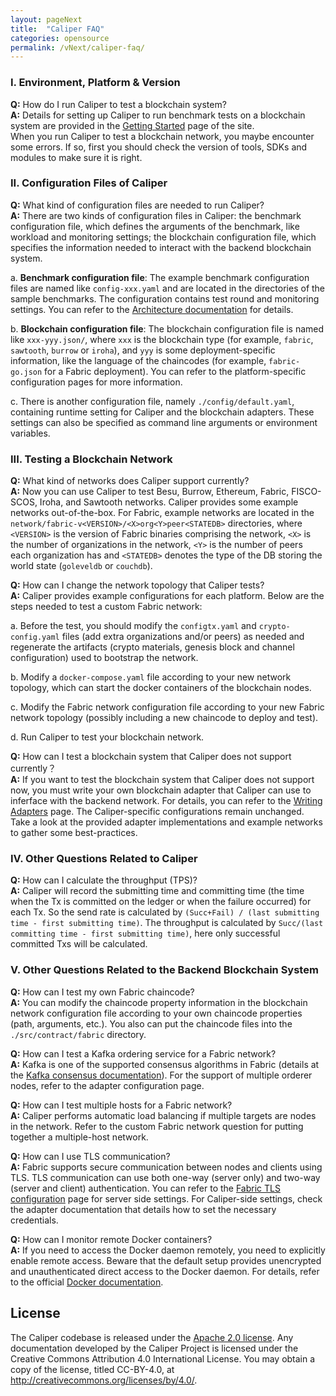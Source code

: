 ```yaml
---
layout: pageNext
title:  "Caliper FAQ"
categories: opensource
permalink: /vNext/caliper-faq/
---
```



### I. Environment, Platform & Version
**Q:** How do I run Caliper to test a blockchain system?  
**A:** Details for setting up Caliper to run benchmark tests on a blockchain system are provided in the [Getting Started](./Getting_Started.md) page of the site.  
When you run Caliper to test a blockchain network, you maybe encounter some errors. If so, first you should check the version of tools, SDKs and modules to make sure it is right.
 
### II.	Configuration Files of Caliper  
**Q:** What kind of configuration files are needed to run Caliper?  
**A:** There are two kinds of configuration files in Caliper: the benchmark configuration file, which defines the arguments of the benchmark, like workload and monitoring settings; the blockchain configuration file, which specifies the information needed to interact with the backend blockchain system.  

a. **Benchmark configuration file**: The example benchmark configuration files are named like `config-xxx.yaml` and are located in the directories of the sample benchmarks. The configuration contains test round and monitoring settings. You can refer to the [Architecture documentation](./Architecture.md) for details.  

b. **Blockchain configuration file**: The blockchain configuration file is named like `xxx-yyy.json/`, where `xxx` is the blockchain type (for example, `fabric`, `sawtooth`, `burrow` or `iroha`), and `yyy` is some deployment-specific information, like the language of the chaincodes (for example, `fabric-go.json` for a Fabric deployment). You can refer to the platform-specific configuration pages for more information.

c. There is another configuration file, namely `./config/default.yaml`, containing runtime setting for Caliper and the blockchain adapters. These settings can also be specified as command line arguments or environment variables.

### III. Testing a Blockchain Network  
**Q:** What kind of networks does Caliper support currently?  
**A:** Now you can use Caliper to test Besu, Burrow, Ethereum, Fabric, FISCO-SCOS, Iroha, and Sawtooth networks. Caliper provides some example networks out-of-the-box. For Fabric, example networks are located in the `network/fabric-v<VERSION>/<X>org<Y>peer<STATEDB>` directories, where `<VERSION>` is the version of Fabric binaries comprising the network, `<X>` is the number of organizations in the network, `<Y>` is the number of peers each organization has and `<STATEDB>` denotes the type of the DB storing the world state (`goleveldb` or `couchdb`).

**Q:** How can I change the network topology that Caliper tests?  
**A:** Caliper provides example configurations for each platform. Below are the steps needed to test a custom Fabric network:  

a.	Before the test, you should modify the `configtx.yaml` and `crypto-config.yaml` files (add extra organizations and/or peers) as needed and regenerate the artifacts (crypto materials, genesis block and channel configuration) used to bootstrap the network. 
 
b.	Modify a `docker-compose.yaml` file according to your new network topology, which can start the docker containers of the blockchain nodes.  

c.	Modify the Fabric network configuration file according to your new Fabric network topology (possibly including a new chaincode to deploy and test).  

d.	Run Caliper to test your blockchain network.   

**Q:** How can I test a blockchain system that Caliper does not support currently？  
**A:** If you want to test the blockchain system that Caliper does not support now, you must write your own blockchain adapter that Caliper can use to inferface with the backend network. For details, you can refer to the [Writing Adapters](./Writing_Adapters.md) page. The Caliper-specific configurations remain unchanged. Take a look at the provided adapter implementations and example networks to gather some best-practices.  

### IV.	Other Questions Related to Caliper  
**Q:** How can I calculate the throughput (TPS)?  
**A:** Caliper will record the submitting time and committing time (the time when the Tx is committed on the ledger or when the failure occurred) for each Tx.
So the send rate is calculated by `(Succ+Fail) / (last submitting time - first submitting time)`.
The throughput is calculated by `Succ/(last committing time - first submitting time)`, here only successful committed Txs will be calculated.

### V. Other Questions Related to the Backend Blockchain System  

**Q:** How can I test my own Fabric chaincode?  
**A:** You can modify the chaincode property information in the blockchain network configuration file according to your own chaincode properties (path, arguments, etc.). You also can put the chaincode files into the `./src/contract/fabric` directory.

**Q:** How can I test a Kafka ordering service for a Fabric network?  
**A:** Kafka is one of the supported consensus algorithms in Fabric (details at the [Kafka consensus documentation](https://hyperledger-fabric.readthedocs.io/en/latest/kafka.html)). For the support of multiple orderer nodes, refer to the adapter configuration page. 

**Q:** How can I test multiple hosts for a Fabric network?  
**A:** Caliper performs automatic load balancing if multiple targets are nodes in the network. Refer to the custom Fabric network question for putting together a multiple-host network. 

**Q:** How can I use TLS communication?  
**A:** Fabric supports secure communication between nodes and clients using TLS. TLS communication can use both one-way (server only) and two-way (server and client) authentication. You can refer to the [Fabric TLS configuration](https://hyperledger-fabric.readthedocs.io/en/release-1.4/enable_tls.html) page for server side settings. For Caliper-side settings, check the adapter documentation that details how to set the necessary credentials.  

**Q:** How can I monitor remote Docker containers?  
**A:** If you need to access the Docker daemon remotely, you need to explicitly enable remote access. Beware that the default setup provides unencrypted and unauthenticated direct access to the Docker daemon. For details, refer to the official [Docker documentation](https://success.docker.com/article/how-do-i-enable-the-remote-api-for-dockerd).

## License
The Caliper codebase is released under the [Apache 2.0 license](./LICENSE.md). Any documentation developed by the Caliper Project is licensed under the Creative Commons Attribution 4.0 International License. You may obtain a copy of the license, titled CC-BY-4.0, at http://creativecommons.org/licenses/by/4.0/.

